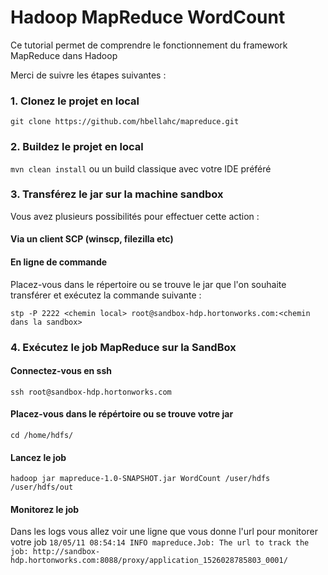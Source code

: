 # Hadoop MapReduce WordCount 

Ce tutorial permet de comprendre le fonctionnement du framework MapReduce dans Hadoop

Merci de suivre les étapes suivantes :

### 1. Clonez le projet en local
`git clone https://github.com/hbellahc/mapreduce.git`

### 2. Buildez le projet en local 
`mvn clean install` ou un build classique avec votre IDE préféré

### 3. Transférez le jar sur la machine sandbox
Vous avez plusieurs possibilités pour effectuer cette action :

#### Via un client SCP (winscp, filezilla etc)
#### En ligne de commande 
Placez-vous dans le répertoire ou se trouve le jar que l'on souhaite transférer et exécutez la commande suivante :
 
`stp -P 2222 <chemin local> root@sandbox-hdp.hortonworks.com:<chemin dans la sandbox>`

### 4. Exécutez le job MapReduce sur la SandBox 
#### Connectez-vous  en ssh 
`ssh root@sandbox-hdp.hortonworks.com`
#### Placez-vous dans le répértoire ou se trouve votre jar
`cd /home/hdfs/`
#### Lancez le job
`hadoop jar mapreduce-1.0-SNAPSHOT.jar WordCount /user/hdfs /user/hdfs/out`
#### Monitorez le job 
Dans les logs vous allez voir une ligne que vous donne l'url pour monitorer votre job
`18/05/11 08:54:14 INFO mapreduce.Job: The url to track the job: http://sandbox-hdp.hortonworks.com:8088/proxy/application_1526028785803_0001/`



